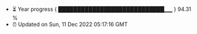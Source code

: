 - ⏳ Year progress { ████████████████████████████▁▁ } 94.31 %
- ⏰ Updated on Sun, 11 Dec 2022 05:17:16 GMT

